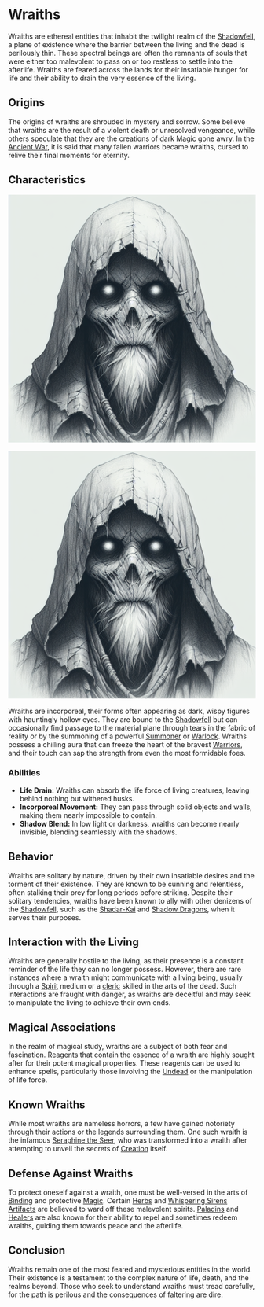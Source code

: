 # Wraiths

Wraiths are ethereal entities that inhabit the twilight realm of the [Shadowfell](Shadowfell.md), a plane of existence where the barrier between the living and the dead is perilously thin. These spectral beings are often the remnants of souls that were either too malevolent to pass on or too restless to settle into the afterlife. Wraiths are feared across the lands for their insatiable hunger for life and their ability to drain the very essence of the living.

## Origins

The origins of wraiths are shrouded in mystery and sorrow. Some believe that wraiths are the result of a violent death or unresolved vengeance, while others speculate that they are the creations of dark [Magic](Magic.md) gone awry. In the [Ancient War](Ancient%20War.md), it is said that many fallen warriors became wraiths, cursed to relive their final moments for eternity.

## Characteristics

![Characteristics](../../images/Wraiths_S_Characteristics.png)

![Characteristics](../../images/Wraiths_S_Characteristics.png)


Wraiths are incorporeal, their forms often appearing as dark, wispy figures with hauntingly hollow eyes. They are bound to the [Shadowfell](Shadowfell.md) but can occasionally find passage to the material plane through tears in the fabric of reality or by the summoning of a powerful [Summoner](Summoner.md) or [Warlock](Warlock.md). Wraiths possess a chilling aura that can freeze the heart of the bravest [Warriors](Warriors.md), and their touch can sap the strength from even the most formidable foes.

### Abilities

- **Life Drain:** Wraiths can absorb the life force of living creatures, leaving behind nothing but withered husks.
- **Incorporeal Movement:** They can pass through solid objects and walls, making them nearly impossible to contain.
- **Shadow Blend:** In low light or darkness, wraiths can become nearly invisible, blending seamlessly with the shadows.

## Behavior

Wraiths are solitary by nature, driven by their own insatiable desires and the torment of their existence. They are known to be cunning and relentless, often stalking their prey for long periods before striking. Despite their solitary tendencies, wraiths have been known to ally with other denizens of the [Shadowfell](Shadowfell.md), such as the [Shadar-Kai](Shadar-Kai.md) and [Shadow Dragons](Shadow%20Dragons.md), when it serves their purposes.

## Interaction with the Living

Wraiths are generally hostile to the living, as their presence is a constant reminder of the life they can no longer possess. However, there are rare instances where a wraith might communicate with a living being, usually through a [Spirit](Spirit.md) medium or a [cleric](Clerics.md) skilled in the arts of the dead. Such interactions are fraught with danger, as wraiths are deceitful and may seek to manipulate the living to achieve their own ends.

## Magical Associations

In the realm of magical study, wraiths are a subject of both fear and fascination. [Reagents](Reagents.md) that contain the essence of a wraith are highly sought after for their potent magical properties. These reagents can be used to enhance spells, particularly those involving the [Undead](Undead.md) or the manipulation of life force.

## Known Wraiths

While most wraiths are nameless horrors, a few have gained notoriety through their actions or the legends surrounding them. One such wraith is the infamous [Seraphine the Seer](Seraphine%20the%20Seer.md), who was transformed into a wraith after attempting to unveil the secrets of [Creation](Creation.md) itself.

## Defense Against Wraiths

To protect oneself against a wraith, one must be well-versed in the arts of [Binding](Binding.md) and protective [Magic](Magic.md). Certain [Herbs](Herbs.md) and [Whispering Sirens Artifacts](Whispering%20Sirens%20Artifacts.md) are believed to ward off these malevolent spirits. [Paladins](Paladins.md) and [Healers](Healers.md) are also known for their ability to repel and sometimes redeem wraiths, guiding them towards peace and the afterlife.

## Conclusion

Wraiths remain one of the most feared and mysterious entities in the world. Their existence is a testament to the complex nature of life, death, and the realms beyond. Those who seek to understand wraiths must tread carefully, for the path is perilous and the consequences of faltering are dire.